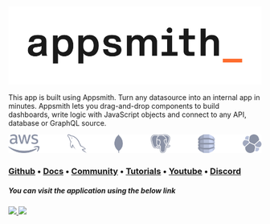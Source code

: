 ![](https://raw.githubusercontent.com/appsmithorg/appsmith/release/static/appsmith_logo_primary.png)

This app is built using Appsmith. Turn any datasource into an internal app in minutes. Appsmith lets you drag-and-drop components to build dashboards, write logic with JavaScript objects and connect to any API, database or GraphQL source.

![](https://raw.githubusercontent.com/appsmithorg/appsmith/release/static/images/integrations.png)

### [Github](https://github.com/appsmithorg/appsmith) • [Docs](https://docs.appsmith.com/?utm_source=github&utm_medium=social&utm_content=appsmith_docs&utm_campaign=null&utm_term=appsmith_docs) • [Community](https://community.appsmith.com/) • [Tutorials](https://github.com/appsmithorg/appsmith/tree/update/readme#tutorials) • [Youtube](https://www.youtube.com/appsmith) • [Discord](https://discord.gg/rBTTVJp)

##### You can visit the application using the below link

###### [![](https://assets.appsmith.com/git-sync/Buttons.svg) ](https://appsmith-o7uiq18x3-get-appsmith.vercel.app/applications/64ef46b89b9ca14b7e62cad9/pages/64ef46b89b9ca14b7e62cadc) [![](https://assets.appsmith.com/git-sync/Buttons2.svg)](https://appsmith-o7uiq18x3-get-appsmith.vercel.app/applications/64ef46b89b9ca14b7e62cad9/pages/64ef46b89b9ca14b7e62cadc/edit)
